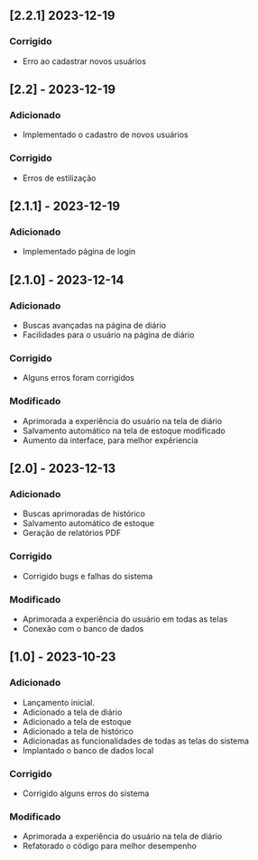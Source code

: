 ## [2.2.1] 2023-12-19

### Corrigido

- Erro ao cadastrar novos usuários

## [2.2] - 2023-12-19

### Adicionado

- Implementado o cadastro de novos usuários

### Corrigido

- Erros de estilização

## [2.1.1] - 2023-12-19

### Adicionado

- Implementado página de login

## [2.1.0] - 2023-12-14

### Adicionado

- Buscas avançadas na página de diário
- Facilidades para o usuário na página de diário

### Corrigido

- Alguns erros foram corrigidos

### Modificado

- Aprimorada a experiência do usuário na tela de diário
- Salvamento automático na tela de estoque modificado
- Aumento da interface, para melhor expêriencia

## [2.0] - 2023-12-13

### Adicionado

- Buscas aprimoradas de histórico
- Salvamento automático de estoque
- Geração de relatórios PDF

### Corrigido

- Corrigido bugs e falhas do sistema

### Modificado

- Aprimorada a experiência do usuário em todas as telas
- Conexão com o banco de dados

## [1.0] - 2023-10-23

### Adicionado

- Lançamento inicial.
- Adicionado a tela de diário
- Adicionado a tela de estoque
- Adicionado a tela de histórico
- Adicionadas as funcionalidades de todas as telas do sistema
- Implantado o banco de dados local

### Corrigido

- Corrigido alguns erros do sistema

### Modificado

- Aprimorada a experiência do usuário na tela de diário
- Refatorado o código para melhor desempenho
